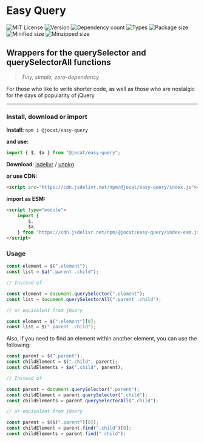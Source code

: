# Easy Query

![MIT License](https://badgen.net/github/license/jocat/easy-query)
![Version](https://badgen.net/npm/v/@jocat/easy-query)
![Dependency count](https://badgen.net/bundlephobia/dependency-count/@jocat/easy-query)
![Types](https://badgen.net/npm/types/@jocat/easy-query)
![Package size](https://badgen.net/packagephobia/publish/@jocat/easy-query)
![Minified size](https://badgen.net/bundlephobia/min/@jocat/easy-query)
![Minzipped size](https://badgen.net/bundlephobia/minzip/@jocat/easy-query)

## Wrappers for the querySelector and querySelectorAll functions

> _Tiny, simple, zero-dependency_

For those who like to write shorter code, as well as those who are nostalgic for the days of popularity of jQuery

---

### Install, download or import

**Install:** `npm i @jocat/easy-query`

**and use:**

```js
import { $, $a } from "@jocat/easy-query";
```

**Download**: [jsdelivr](https://cdn.jsdelivr.net/npm/@jocat/easy-query/) / [unpkg](https://unpkg.com/@jocat/easy-query/)

**or use CDN:**

```html
<script src="https://cdn.jsdelivr.net/npm/@jocat/easy-query/index.js"></script>
```

**import as ESM:**

```html
<script type="module">
    import {
        $,
        $a,
    } from "https://cdn.jsdelivr.net/npm/@jocat/easy-query/index-esm.js";
</script>
```

### Usage

```js
const element = $(".element");
const list = $a(".parent .child");

// Instead of

const element = document.querySelector(".element");
const list = document.querySelectorAll(".parent .child");

// or equivalent from jQuery

const element = $(".element")[0];
const list = $(".parent .child");
```

Also, if you need to find an element within another element, you can use the following:

```js
const parent = $(".parent");
const childElement = $(".child", parent);
const childElements = $a(".child", parent);

// Instead of

const parent = document.querySelector(".parent");
const childElement = parent.querySelector(".child");
const childElements = parent.querySelectorAll(".child");

// or equivalent from jQuery

const parent = $($(".parent")[0]);
const childElement = parent.find(".child")[0];
const childElements = parent.find(".child");
```
